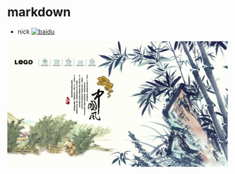 ﻿# markdown
* nick
[![baidu](https://coding.net/u/tracy-talent/p/Notes/git/raw/master/imgs/blog_signature.jpg "blog")](https://www.baidu.com)

<div align="center">
 <a href="https://www.baidu.com">
 <img src="https://raw.githubusercontent.com/tracy-talent/Notes/master/imgs/blog_signature.jpg" title="悬停文字">
 </a>
</div>